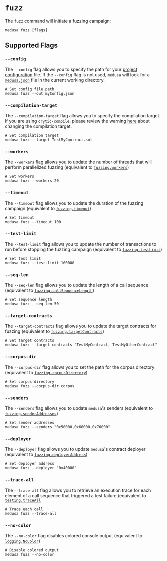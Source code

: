# `fuzz`

The `fuzz` command will initiate a fuzzing campaign:
```shell
medusa fuzz [flags]
```

## Supported Flags

### `--config`
The `--config` flag allows you to specify the path for your [project configuration](../project_configuration/overview.md)
file. If the `--config` flag is not used, `medusa` will look for a [`medusa.json`](../static/medusa.json) file in the 
current working directory.
```shell
# Set config file path
medusa fuzz --out myConfig.json
```

### `--compilation-target`
The `--compilation-target` flag allows you to specify the compilation target. If you are using `crytic-compile`, please review the
warning [here](../project_configuration/compilation_config.md#target) about changing the compilation target.
```shell
# Set compilation target
medusa fuzz --target TestMyContract.sol
```

### `--workers`
The `--workers` flag allows you to update the number of threads that will perform parallelized fuzzing (equivalent to
[`fuzzing.workers`](../project_configuration/fuzzing_config.md#workers))
```shell
# Set workers
medusa fuzz --workers 20
```

### `--timeout`
The `--timeout` flag allows you to update the duration of the fuzzing campaign (equivalent to
[`fuzzing.timeout`](../project_configuration/fuzzing_config.md#timeout))
```shell
# Set timeout
medusa fuzz --timeout 100
```

### `--test-limit`
The `--test-limit` flag allows you to update the number of transactions to run before stopping the fuzzing campaign 
(equivalent to [`fuzzing.testLimit`](../project_configuration/fuzzing_config.md#testlimit))
```shell
# Set test limit
medusa fuzz --test-limit 100000
```

### `--seq-len`
The `--seq-len` flag allows you to update the length of a call sequence (equivalent to
[`fuzzing.callSequenceLength`](../project_configuration/fuzzing_config.md#callsequencelength))
```shell
# Set sequence length
medusa fuzz --seq-len 50
```

### `--target-contracts`
The `--target-contracts` flag allows you to update the target contracts for fuzzing (equivalent to
[`fuzzing.targetContracts`](../project_configuration/fuzzing_config.md#targetcontracts))
```shell
# Set target contracts
medusa fuzz --target-contracts "TestMyContract, TestMyOtherContract"
```

### `--corpus-dir`
The `--corpus-dir` flag allows you to set the path for the corpus directory (equivalent to
[`fuzzing.corpusDirectory`](../project_configuration/fuzzing_config.md#corpusdirectory))
```shell
# Set corpus directory
medusa fuzz --corpus-dir corpus
```

### `--senders`
The `--senders` flag allows you to update `medusa`'s senders (equivalent to
[`fuzzing.senderAddresses`](../project_configuration/fuzzing_config.md#senderaddresses))
```shell
# Set sender addresses
medusa fuzz --senders "0x50000,0x60000,0x70000"
```

### `--deployer`
The `--deployer` flag allows you to update `medusa`'s contract deployer (equivalent to
[`fuzzing.deployerAddress`](../project_configuration/fuzzing_config.md#deployeraddress))
```shell
# Set deployer address
medusa fuzz --deployer "0x40000"
```

### `--trace-all`
The `--trace-all` flag allows you to retrieve an execution trace for each element of a call sequence that triggered a test
failure (equivalent to
[`testing.traceAll`](../project_configuration/testing_config.md#traceall)
```shell
# Trace each call
medusa fuzz --trace-all
```

### `--no-color`
The `--no-color` flag disables colored console output (equivalent to
[`logging.NoColor`](../project_configuration/logging_config.md#nocolor))
```shell
# Disable colored output
medusa fuzz --no-color
```
